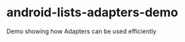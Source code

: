 android-lists-adapters-demo
===========================

Demo showing how Adapters can be used efficiently
